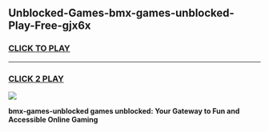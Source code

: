
## Unblocked-Games-bmx-games-unblocked-Play-Free-gjx6x
<h3>
<a href="https://premium76.site?title=bmx-games-unblocked&ref=23A">CLICK TO PLAY</a></h3>
<hr>

<h3>
<a href="https://premium76.site?title=bmx-games-unblocked&ref=23A">CLICK 2 PLAY</a>
  
</h3>

<a href="https://premium76.site?title=bmx-games-unblocked&ref=23A"><img src="https://clearcache.store/games.png"></a>


**bmx-games-unblocked games unblocked: Your Gateway to Fun and Accessible Online Gaming**
